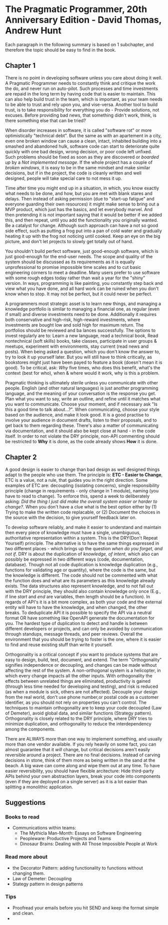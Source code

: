 # The Pragmatic Programmer, 20th Anniversary Edition - David Thomas, Andrew Hunt
Each paragraph in the following summary is based on 1 subchapter, and therefore the topic should be easy to find in the book.

## Chapter 1
There is no point in developing software unless you care about doing it well. A Pragmatic Programmer needs to constantly think and critique the work the do, and never run on auto-pilot. Such processes and time investments are repaid in the long term by having code that is easier to maintain. This can also help build trust in the team, which is important, as your team needs to be able to trust and rely upon you, and vise-versa. Another tool to build trust, is to take responsibility for everything you do - Provide solutions, not excuses. Before providing bad news, that something didn't work, think, is there something else that can be tried?

When disorder increases in software, it is called "software rot" or more optimistically "technical debt". But the same as with an apartement in a city, even one broken window can cause a clean, intact, inhabited building into a smashed and abandoned hulk, software code can start to deteriorate quite quickly with one bad design, wrong decision, or poor code left unfixed. Such problems should be fixed as soon as they are discovered or *boarded up* by a *Not implemented message*. If the whole project has a couple of *broken windows*, it is easy to be in the same mindset and make similar decisions, but if in the project, the code is cleanly written and well designed, people will take special care to not mess it up.

Time after time you might end up in a situation, in which, you know exactly what needs to be done, and how, but you are met with blank stares and delays. Then instead of asking permission (due to "start-up fatigue" and everyone guarding their own resources) it might make sense to bring out a MVP product, which just has the basics, and let everybody marvel. And then pretending it is not important saying that it would be better if we added this, and then repeat, until you add the functionality you originally wanted. Be a catalyst for change. Although such approach can have a not so good side effect, such as putting a frog put into a pan of cold water and gradually heating it up with the frog not noticing until cooked. Keep an eye on the big picture, and don't let projects to slowly get totally out of hand.

You shouldn't build perfect software, just good-enough software, which is just good-enough for the end-user needs. The scope and quality of the system should be discussed as its requirements as it is equally unprofessional to promise impossible time scales and to cut basic engineering corners to meet a deadline. Many users prefer to use software with some rough edges today rather than wait a year for the "shiny" version. In ways, programming is like painting, you constantly step back and view what you have done, and all hard work can be ruined when you don't know when to stop. It may not be perfect, but it could never be perfect.

 A programmers most strategic asset is to learn new things, and managing a knowledge portfolio is similar to managing a financial one, as regular (even if small) and diverse investments need to be done. Additionally it requires both conservative and high-risk, high-reward investments, where investments are bought low and sold high for maximum return. The portfolios should be reviewed and ba lances successfully. The options to invest regularly are to: Learn a new language, read a technical book, Read nontechnical (soft skills) books, take classes, participate in user groups & meetups, experiment with environments, stay current (read news and posts). When being asked a question, which you don't know the answer to, try to look it up yourself later. But you will still have to think critically, as bookstores might just have been payed to feature a book (doesn't mean it is good). To be critical, ask: *Why* five times, who does this benefit, what's the context (best for who), when & where would it work, why is this a problem.

Pragmatic thinking is ultimately sterile unless you communicate with other people. English (and other natural languages) is just another programming language, and the meaning of your conversation is the response you get. Plan what you want to say, write an outline, and refine until it matches what you want to communicate. Choose your moment, and if necessary ask "Is this a good time to talk about...?". When communicating, choose your style based on the audience, and make it look good. It is a good practise to involve your audience in document drafts, listen to their proposals, and to get back to them regarding these. There's also a matter of communicating via documentation, and it should also be kept close at hand - in the code itself. In order to not violate the DRY principle, non-API commenting should be restricted to **Why** it is done, as the code already shows **How** it is done.

## Chapter 2
A good design is easier to change than bad design as well designed things adapt to the people who use them. The principle is: **ETC - Easier to Change**, ETC is a value, not a rule, that guides you in the right direction. Some examples of ETC are: decoupling (isolating concerns), single responsibility principle (change in requirements - only change in 1 module), naming (you have to read to change). To enforce this, spend a week to deliberately asking: *Did the thing I just did make the overall system easier or harder to change?*. When you don't have a clue what is the best option either by (1) Trying to make the written code replacable, or (2) Document the choices in the source with the decision, to give yourself feedback later on.

To develop software reliably, and make it easier to understand and maintain then every piece of knowledge must have a single, unambiguous, authoritative representation within a system. This is the DRY(Don't Repeat Yourself) principle. The alternative is to have the same things expressed in *two* different places - which brings up the question *when do you forget, and not if*. DRY is about the duplication of _knowledge, of intent_, which also can possibly be expressed in two different ways (code, documentation, database). Though not all code duplication is knowledge duplication (e.g., functions for validating age or quantity), where the code is the same, but the knowledge is different. The code should not be commented with what the function does and what are its parameters as this knowledge already exists. The data structures also represent knowledge, and to not fall out with the DRY principle, they should also contain knowledge only once (E.g., if line _start_ and _end_ are variables, then length should be a function). In regards of API's it is a bit more complex, as both your code and the external entity will have to have the knowledge, and when changed, the other breaks. To deduplicate API it is possible to specify the API via a neutral format OR have something like OpenAPI generate the documentation for you. The hardest type of duplication to detect and handle is between different developers or projects, and can only be avoided by communication through standups, message threads, and peer reviews. Overall the environment that you should be trying to foster is the one, where it is easier to find and reuse existing stuff than write it yourself.

Orthogonality is a critical concept if you want to produce systems that are easy to design, build, test, document, and extend. The term "Orthogonality" signifies independence or decoupling, and changes can be made without affecting the rest of the system. A non-orthogonal system is a helicopter, in which every change impacts all the other inputs. With orthogonality the effects between unrelated things are eliminated, productivity is gained (through less time needed for developing and testing), and risk is reduced (as when a module is sick, others are not affected). Decouple your design from the real world, don't use phone number,or postal code as a customer identifier, as you should not rely on properties you can't control. The techniques to maintain orthogonality are to keep your code decoupled (Law of Demeter), avoid global data, and similar functions (Strategy pattern). Orthogonality is closely related to the DRY principle, where DRY tries to minimize duplication, and orthogonality to reduce the interdependency among the components.

There are ALWAYS more than one way to implement something, and usually more than one vendor available. If you rely heavily on some fact, you can almost guarantee that it _will_ change, but critical decisions aren't easily reversible around a project. There are no final decisions. Instead of carving decisions in stone, think of them more as being written in the sand at the beach. A big wave can come along and wipe them out at any time. To have easier reversibility, you should have flexible arcitecture: Hide third-party APIs behind your own abstraction layers, break your code into components (even if they are deployed on a single server) as it is a lot easier than splitting a monolithic application.

## Suggestions

### Books to read
- Communications within teams:
  - The Mythicla Man-Month: Essays on Software Engineering
  - Peopleware: Productive Projects and Teams
  - Dinosaur Brains: Dealing with All Those Impossible People at Work

### Read more about
- the Decorator Pattern: adding functionality to functions without changing them.
- Law of Demeter: Decoupling
- Stategy pattern in design patterns

### Tips
- Proofread your emails before you hit SEND and keep the format simple and clean.
- 
